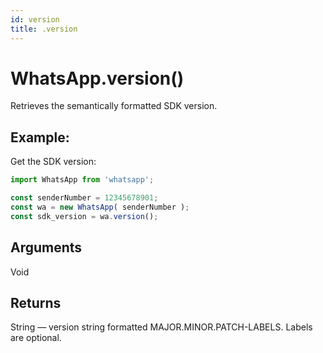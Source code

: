 ```yaml
---
id: version
title: .version
---
```


# WhatsApp.version()
Retrieves the semantically formatted SDK version.

## Example:
Get the SDK version:
```js
import WhatsApp from 'whatsapp';

const senderNumber = 12345678901;
const wa = new WhatsApp( senderNumber );
const sdk_version = wa.version();
```

## Arguments
Void

## Returns
String — version string formatted MAJOR.MINOR.PATCH-LABELS. Labels are optional.
